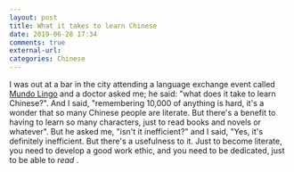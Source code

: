 ```yaml
---
layout: post
title: What it takes to learn Chinese
date: 2019-06-28 17:34
comments: true
external-url:
categories: Chinese
---
```

I was out at a bar in the city attending a language exchange event called [Mundo Lingo](https://www.facebook.com/groups/ML.Melbourne.CBD/) and a doctor asked me; he said: "what does it take to learn Chinese?". And I said, "remembering 10,000 of anything is hard, it's a wonder that so many Chinese people are literate. But there's a benefit to having to learn so many characters, just to read books and novels or whatever". But he asked me, "isn't it inefficient?" and I said, "Yes, it's definitely inefficient. But there's a usefulness to it. Just to become literate, you need to develop a good work ethic, and you need to be dedicated, just to be able to <em> read </em>.   
